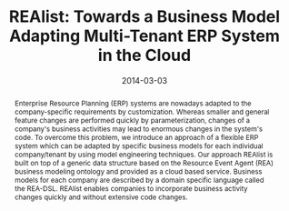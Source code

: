 ---
abstract: Enterprise Resource Planning (ERP) systems are nowadays adapted to the company-specific
  requirements by customization. Whereas smaller and general feature changes are performed
  quickly by parameterization, changes of a company's business activities may lead
  to enormous changes in the system's code. To overcome this problem, we introduce
  an approach of a flexible ERP system which can be adapted by specific business models
  for each individual company/tenant by using model engineering techniques. Our approach
  REAlist is built on top of a generic data structure based on the Resource Event
  Agent (REA) business modeling ontology and provided as a cloud based service. Business
  models for each company are described by a domain specific language called the REA-DSL.
  REAlist enables companies to incorporate business activity changes quickly and without
  extensive code changes.
authors:
- Dieter Mayrhofer
- Alexandra Mazak
- Bernhard Wally
- Christian Huemer
- Peter Regatschnig
date: '2014-03-03'
featured: false
publication_types:
- '0'
publishDate: '2014-03-03'
title: 'REAlist: Towards a Business Model Adapting Multi-Tenant ERP System in the
  Cloud'
url_pdf: http://publik.tuwien.ac.at/files/PubDat_227581.pdf
---